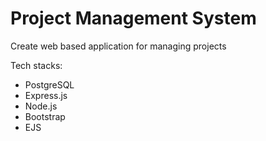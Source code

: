 # Project Management System
Create web based application for managing projects

Tech stacks:
- PostgreSQL
- Express.js
- Node.js
- Bootstrap
- EJS